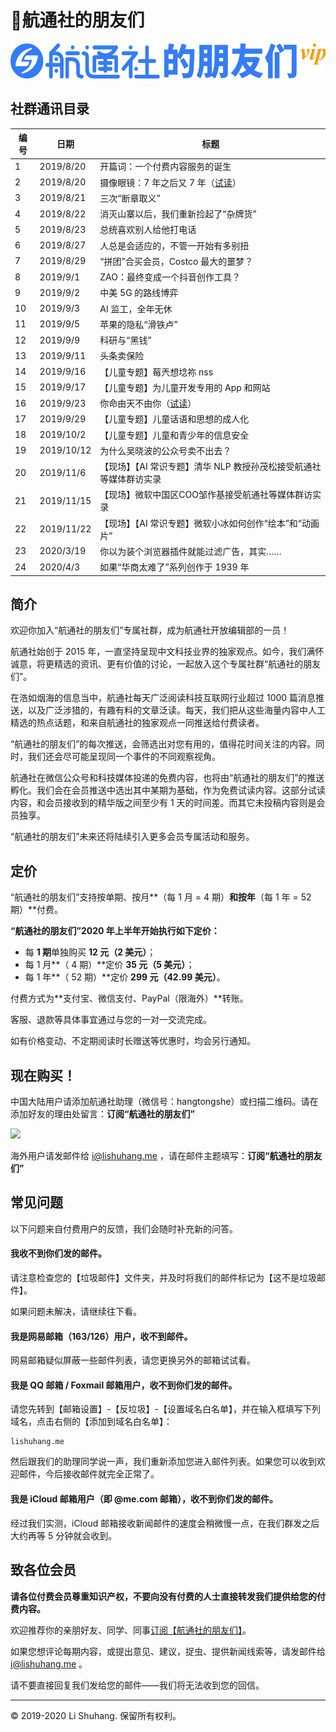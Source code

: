 # 👑航通社的朋友们

![](/assets/img/logo-vip-blue.svg)

## 社群通讯目录

| 编号 | 日期       | 标题                                                         |
| ---- | ---------- | ------------------------------------------------------------ |
| 1    | 2019/8/20  | 开篇词：一个付费内容服务的诞生                               |
| 2    | 2019/8/20  | 摄像眼镜：7 年之后又 7 年（[试读](/2019/0820)）              |
| 3    | 2019/8/21  | 三次“断章取义”                                               |
| 4    | 2019/8/22  | 消灭山寨以后，我们重新捡起了“杂牌货”                         |
| 5    | 2019/8/23  | 总统喜欢别人给他打电话                                       |
| 6    | 2019/8/27  | 人总是会适应的，不管一开始有多别扭                           |
| 7    | 2019/8/29  | “拼团”合买会员，Costco 最大的噩梦？                          |
| 8    | 2019/9/1   | ZAO：最终变成一个抖音创作工具？                              |
| 9    | 2019/9/2   | 中美 5G 的路线博弈                                           |
| 10   | 2019/9/3   | AI 监工，全年无休                                            |
| 11   | 2019/9/5   | 苹果的隐私“滑铁卢”                                           |
| 12   | 2019/9/9   | 科研与“黑钱”                                                 |
| 13   | 2019/9/11  | 头条卖保险                                                   |
| 14   | 2019/9/16  | 【儿童专题】莓兲想埝祢 nss                                   |
| 15   | 2019/9/17  | 【儿童专题】为儿童开发专用的 App 和网站                      |
| 16   | 2019/9/23  | 你命由天不由你（[试读](/2019/0923)）                         |
| 17   | 2019/9/29  | 【儿童专题】儿童话语和思想的成人化                           |
| 18   | 2019/10/2  | 【儿童专题】儿童和青少年的信息安全                           |
| 19   | 2019/10/12 | 为什么吴晓波的公众号卖不出去？                               |
| 20   | 2019/11/6  | 【现场】【AI 常识专题】清华 NLP 教授孙茂松接受航通社等媒体群访实录 |
| 21   | 2019/11/15 | 【现场】微软中国区COO邹作基接受航通社等媒体群访实录          |
| 22   | 2019/11/22 | 【现场】【AI 常识专题】微软小冰如何创作“绘本”和“动画片”      |
| 23   | 2020/3/19  | 你以为装个浏览器插件就能过滤广告，其实……                     |
| 24   | 2020/4/3   | 如果“华商太难了”系列创作于 1939 年                           |

## 简介

欢迎你加入“航通社的朋友们”专属社群，成为航通社开放编辑部的一员！

航通社始创于 2015 年，一直坚持呈现中文科技业界的独家观点。如今，我们满怀诚意，将更精选的资讯、更有价值的讨论，一起放入这个专属社群“航通社的朋友们”。

在浩如烟海的信息当中，航通社每天广泛阅读科技互联网行业超过 1000 篇消息推送，以及广泛涉猎的，有趣有料的文章泛读。每天，我们把从这些海量内容中人工精选的热点话题，和来自航通社的独家观点一同推送给付费读者。

“航通社的朋友们”的每次推送，会筛选出对您有用的，值得花时间关注的内容。同时，我们还会尽可能呈现同一个事件的不同观察视角。

航通社在微信公众号和科技媒体投递的免费内容，也将由“航通社的朋友们”的推送孵化。我们会在会员推送中选出其中某期为基础，作为免费试读内容。这部分试读内容，和会员接收到的精华版之间至少有 1 天的时间差。而其它未投稿内容则是会员独享。

“航通社的朋友们”未来还将陆续引入更多会员专属活动和服务。

## 定价

“航通社的朋友们”支持按单期、按月**（每 1 月 = 4 期）**和按年**（每 1 年 = 52 期）**付费。

**“航通社的朋友们”2020 年上半年开始执行如下定价：**

- 每 **1 期**单独购买 **12 元（2 美元）**；
- 每 1 月**（ 4 期）**定价 **35 元（5 美元）**；
- 每 1 年**（ 52 期）**定价 **299 元（42.99 美元）**。

付费方式为**支付宝、微信支付、PayPal（限海外）**转账。

客服、退款等具体事宜通过与您的一对一交流完成。

如有价格变动、不定期阅读时长赠送等优惠时，均会另行通知。

## 现在购买！

中国大陆用户请添加航通社助理（微信号：hangtongshe）或扫描二维码。请在添加好友的理由处留言：**订阅“航通社的朋友们”**

![](http://ww1.sinaimg.cn/large/4b91f9d5gy1g66dhhdhlwj20by0bygn5.jpg)

海外用户请发邮件给 [i@lishuhang.me](mailto:i@lishuhang.me) ，请在邮件主题填写：**订阅“航通社的朋友们”**

## 常见问题

以下问题来自付费用户的反馈，我们会随时补充新的问答。

#### 我收不到你们发的邮件。

请注意检查您的【垃圾邮件】文件夹，并及时将我们的邮件标记为【这不是垃圾邮件】。

如果问题未解决，请继续往下看。

#### 我是网易邮箱（163/126）用户，收不到邮件。

网易邮箱疑似屏蔽一些邮件列表，请您更换另外的邮箱试试看。

#### 我是 QQ 邮箱 / Foxmail 邮箱用户，收不到你们发的邮件。

请您先转到【邮箱设置】-【反垃圾】-【设置域名白名单】，并在输入框填写下列域名，点击右侧的【添加到域名白名单】：

~~~
lishuhang.me
~~~

然后跟我们的助理同学说一声，我们重新添加您进入邮件列表。如果您可以收到欢迎邮件，今后接收邮件就完全正常了。

#### 我是 iCloud 邮箱用户（即 @me.com 邮箱），收不到你们发的邮件。

经过我们实测，iCloud 邮箱接收新闻邮件的速度会稍微慢一点，在我们群发之后大约再等 5 分钟就会收到。

## 致各位会员

**请各位付费会员尊重知识产权，不要向没有付费的人士直接转发我们提供给您的付费内容。**

欢迎推荐你的亲朋好友、同学、同事[订阅【航通社的朋友们】](https://zhuanlan.zhihu.com/p/78975585)。

如果您想评论每期内容，或提出意见、建议，捉虫、提供新闻线索等，请发邮件给 [i@lishuhang.me](mailto:i@lishuhang.me) 。

请不要直接回复我们发给您的邮件——我们将无法收到您的回信。

---

© 2019-2020 Li Shuhang. 保留所有权利。